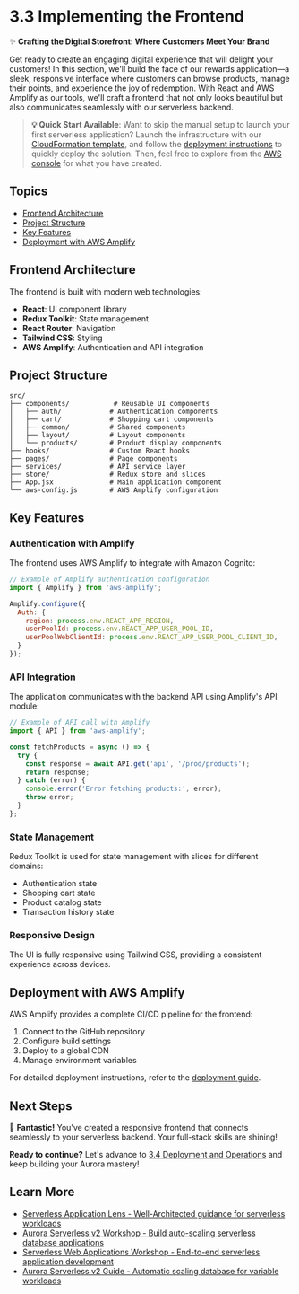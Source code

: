# 3.3 Implementing the Frontend

✨ **Crafting the Digital Storefront: Where Customers Meet Your Brand**

Get ready to create an engaging digital experience that will delight your customers! In this section, we'll build the face of our rewards application—a sleek, responsive interface where customers can browse products, manage their points, and experience the joy of redemption. With React and AWS Amplify as our tools, we'll craft a frontend that not only looks beautiful but also communicates seamlessly with our serverless backend.

> **💡 Quick Start Available**: Want to skip the manual setup to launch your first serverless application? Launch the infrastructure with our [CloudFormation template](../rewards-app-example/deployment-guide.ipynb), and follow the [deployment instructions](../rewards-app-example/deployment-guide.ipynb) to quickly deploy the solution. Then, feel free to explore from the [AWS console](https://us-east-1.console.aws.amazon.com/rds) for what you have created.

## Topics

- [Frontend Architecture](#frontend-architecture)
- [Project Structure](#project-structure)
- [Key Features](#key-features)
- [Deployment with AWS Amplify](#deployment-with-aws-amplify)

## Frontend Architecture

The frontend is built with modern web technologies:

- **React**: UI component library
- **Redux Toolkit**: State management
- **React Router**: Navigation
- **Tailwind CSS**: Styling
- **AWS Amplify**: Authentication and API integration

## Project Structure

```
src/
├── components/           # Reusable UI components
│   ├── auth/            # Authentication components
│   ├── cart/            # Shopping cart components
│   ├── common/          # Shared components
│   ├── layout/          # Layout components
│   └── products/        # Product display components
├── hooks/               # Custom React hooks
├── pages/               # Page components
├── services/            # API service layer
├── store/               # Redux store and slices
├── App.jsx              # Main application component
└── aws-config.js        # AWS Amplify configuration
```

## Key Features

### Authentication with Amplify

The frontend uses AWS Amplify to integrate with Amazon Cognito:

```javascript
// Example of Amplify authentication configuration
import { Amplify } from 'aws-amplify';

Amplify.configure({
  Auth: {
    region: process.env.REACT_APP_REGION,
    userPoolId: process.env.REACT_APP_USER_POOL_ID,
    userPoolWebClientId: process.env.REACT_APP_USER_POOL_CLIENT_ID,
  }
});
```

### API Integration

The application communicates with the backend API using Amplify's API module:

```javascript
// Example of API call with Amplify
import { API } from 'aws-amplify';

const fetchProducts = async () => {
  try {
    const response = await API.get('api', '/prod/products');
    return response;
  } catch (error) {
    console.error('Error fetching products:', error);
    throw error;
  }
};
```

### State Management

Redux Toolkit is used for state management with slices for different domains:

- Authentication state
- Shopping cart state
- Product catalog state
- Transaction history state

### Responsive Design

The UI is fully responsive using Tailwind CSS, providing a consistent experience across devices.

## Deployment with AWS Amplify

AWS Amplify provides a complete CI/CD pipeline for the frontend:

1. Connect to the GitHub repository
2. Configure build settings
3. Deploy to a global CDN
4. Manage environment variables

For detailed deployment instructions, refer to the [deployment guide](../rewards-app-example/deployment-guide.ipynb).

## Next Steps

🎉 **Fantastic!** You've created a responsive frontend that connects seamlessly to your serverless backend. Your full-stack skills are shining!

**Ready to continue?** Let's advance to [3.4 Deployment and Operations](../3.4_Deployment_and_Operations) and keep building your Aurora mastery!

## Learn More

- [Serverless Application Lens - Well-Architected guidance for serverless workloads](https://docs.aws.amazon.com/wellarchitected/latest/serverless-applications-lens/)
- [Aurora Serverless v2 Workshop - Build auto-scaling serverless database applications](https://catalog.workshops.aws/aurora-serverless-v2/en-US)
- [Serverless Web Applications Workshop - End-to-end serverless application development](https://webapp.serverlessworkshops.io/)
- [Aurora Serverless v2 Guide - Automatic scaling database for variable workloads](https://docs.aws.amazon.com/AmazonRDS/latest/AuroraUserGuide/aurora-serverless-v2.html)
